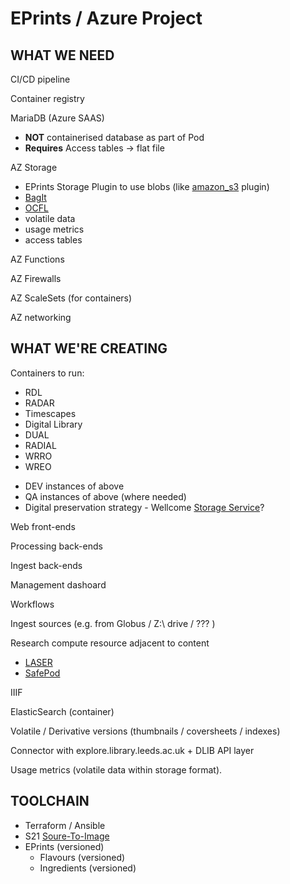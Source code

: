 EPrints / Azure Project
=======================

WHAT WE NEED
------------

CI/CD pipeline

Container registry

MariaDB (Azure SAAS)
* **NOT** containerised database as part of Pod
* **Requires** Access tables -> flat file

AZ Storage
* EPrints Storage Plugin to use blobs (like [amazon_s3](http://bazaar.eprints.org/115/) plugin)
* [BagIt](https://en.wikipedia.org/wiki/BagIt)
* [OCFL](https://ocfl.io/)
* volatile data
* usage metrics
* access tables

AZ Functions

AZ Firewalls

AZ ScaleSets (for containers)

AZ networking

WHAT WE'RE CREATING
-------------------

Containers to run:
* RDL
* RADAR
* Timescapes
* Digital Library
* DUAL
* RADIAL
* WRRO
* WREO

+ DEV instances of above
+ QA instances of above (where needed)
+ Digital preservation strategy - Wellcome [Storage Service](https://github.com/wellcomecollection/storage-service)?

Web front-ends

Processing back-ends

Ingest back-ends

Management dashoard

Workflows

Ingest sources (e.g. from Globus / Z:\ drive / ??? )

Research compute resource adjacent to content
* [LASER](https://lida.leeds.ac.uk/laser/)
* [SafePod](https://safepodnetwork.ac.uk/)

IIIF

ElasticSearch (container)

Volatile / Derivative versions (thumbnails / coversheets / indexes)

Connector with explore.library.leeds.ac.uk + DLIB API layer

Usage metrics (volatile data within storage format).

TOOLCHAIN
---------

* Terraform / Ansible
* S21 [Soure-To-Image](https://github.com/openshift/source-to-image)
* EPrints (versioned)
  * Flavours (versioned)
  * Ingredients (versioned)

 